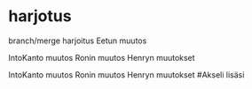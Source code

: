 # harjotus
branch/merge harjoitus
Eetun muutos

IntoKanto muutos
Ronin muutos
Henryn muutokset

IntoKanto muutos
Ronin muutos
Henryn muutokset
#Akseli lisäsi